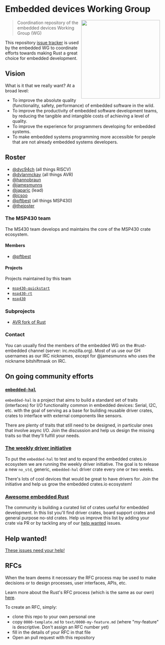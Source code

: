 # Embedded devices Working Group

[<img src="https://rawgit.com/rust-lang-nursery/embedded-wg/master/assets/logo/ewg-logo-blue-white-on-transparent-256x256.png" align="right" width="256">](https://github.com/rust-lang-nursery/embedded-wg)

> Coordination repository of the embedded devices Working Group (WG)

This repository [issue tracker] is used by the embedded WG to coordinate efforts towards making Rust
a great choice for embedded development.

[issue tracker]: https://github.com/rust-lang-nursery/embedded-wg/issues

## Vision

What is it that we really want? At a broad level:

- To improve the absolute quality (functionality, safety, performance) of embedded software in the
  wild.
- To improve the productivity of embedded software development teams, by reducing the tangible and
  intangible costs of achieving a level of quality.
- To improve the experience for programmers developing for embedded systems.
- To make embedded systems programming more accessible for people that are not already embedded
  systems developers.

## Roster

- [@dvc94ch][] (all things RISCV)
- [@dylanmckay][] (all things AVR)
- [@hannobraun]
- [@jamesmunns]
- [@japaric][] (lead)
- [@jcsoo]
- [@pftbest][] (all things MSP430)
- [@thejpster]

[@dvc94ch]: https://github.com/dvc94ch
[@dylanmckay]: https://github.com/dylanmckay
[@hannobraun]: https://github.com/hannobraun
[@jamesmunns]: https://github.com/jamesmunns
[@japaric]: https://github.com/japaric
[@jcsoo]: https://github.com/jcsoo
[@pftbest]: https://github.com/pftbest
[@thejpster]: https://github.com/thejpster

### The MSP430 team

The MS430 team develops and maintains the core of the MSP430 crate ecosystem.

#### Members

- [@pftbest]

#### Projects

Projects maintained by this team

- [`msp430-quickstart`](https://github.com/pftbest/msp430-quickstart)
- [`msp430-rt`](https://github.com/pftbest/msp430-rt)
- [`msp430`](https://github.com/pftbest/msp430)

### Subprojects

* [AVR fork of Rust](https://github.com/avr-rust/)

### Contact

You can usually find the members of the embedded WG on the #rust-embedded channel (server:
irc.mozilla.org). Most of us use our GH usernames as our IRC nicknames, except for @jamesmunns who
uses the nickname bitshiftmask on IRC.

## On going community efforts

### [`embedded-hal`]

[`embedded-hal`]: https://github.com/japaric/embedded-hal

`embedded-hal` is a project that aims to build a standard set of traits (interfaces) for I/O
functionality common in embedded devices: Serial, I2C, etc. with the goal of serving as a base for
building reusable driver crates, crates to interface with external components like sensors.

There are plenty of traits that still need to be designed, in particular ones that involve async
I/O. Join the discussion and help us design the missing traits so that they'll fulfill your needs.

### [The weekly driver initiative][wd]

To put the `embedded-hal` to test and to expand the embedded crates.io ecosystem we are running the
weekly driver initiative. The goal is to release a new `no_std`, generic, `embedded-hal` driver
crate every one or two weeks.

There's lots of cool devices that would be great to have drivers for. Join the initiative and help
us grow the embedded crates.io ecosystem!

[wd]: https://github.com/rust-lang-nursery/embedded-wg/issues/39

### [Awesome embedded Rust](https://github.com/rust-embedded/awesome-embedded-rust)

The community is building a curated list of crates useful for embedded development. In this list
you'll find driver crates, board support crates and general purpose no-std crates. Help us improve
this list by adding your crate via PR or by tackling any of our [help wanted][aer-hw] issues.

[aer-hw]: https://github.com/rust-embedded/awesome-embedded-rust/issues?q=is%3Aissue+is%3Aopen+label%3A%22help+wanted%22

## Help wanted!

[These issues need your help!][hw]

[hw]: https://github.com/rust-lang-nursery/embedded-wg/issues?q=is%3Aissue+is%3Aopen+label%3Ahelp-wanted

## RFCs

When the team deems it necessary the RFC process may be used to make decisions or to design
processes, user interfaces, APIs, etc.

Learn more about the Rust's RFC process (which is the same as our own) [here][rust-rfc].

[rust-rfc]: https://rust-lang.github.io/rfcs/

To create an RFC, simply:
- clone this repo to your own personal one
- copy `0000-template.md` to `text/0000-my-feature.md` (where "my-feature" is
  descriptive. Don't assign an RFC number yet)
- fill in the details of your RFC in that file
- Open an pull request with this repository
